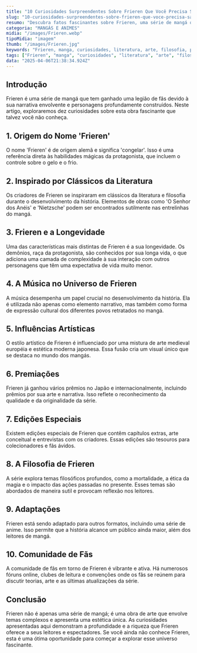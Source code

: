 ```yaml
---
title: "10 Curiosidades Surpreendentes Sobre Frieren Que Você Precisa Saber"
slug: "10-curiosidades-surpreendentes-sobre-frieren-que-voce-precisa-saber"
resumo: "Descubra fatos fascinantes sobre Frieren, uma série de mangá que cativou fãs ao redor do mundo. Este artigo traz dez curiosidades que podem ter passado despercebidas até pelos mais dedicados seguidores da série."
categoria: "MANGÁS E ANIMES"
midia: "/images/Frieren.webp"
tipoMidia: "imagem"
thumb: "/images/Frieren.jpg"
keywords: "Frieren, manga, curiosidades, literatura, arte, filosofia, premiações, anime"
tags: ["Frieren", "manga", "curiosidades", "literatura", "arte", "filosofia", "premiações", "anime"]
data: "2025-04-06T21:38:34.924Z"
---
```


## Introdução
Frieren é uma série de mangá que tem ganhado uma legião de fãs devido à sua narrativa envolvente e personagens profundamente construídos. Neste artigo, exploraremos dez curiosidades sobre esta obra fascinante que talvez você não conheça.

## 1. Origem do Nome 'Frieren'
O nome 'Frieren' é de origem alemã e significa 'congelar'. Isso é uma referência direta às habilidades mágicas da protagonista, que incluem o controle sobre o gelo e o frio.

## 2. Inspirado por Clássicos da Literatura
Os criadores de Frieren se inspiraram em clássicos da literatura e filosofia durante o desenvolvimento da história. Elementos de obras como 'O Senhor dos Anéis' e 'Nietzsche' podem ser encontrados sutilmente nas entrelinhas do mangá.

## 3. Frieren e a Longevidade
Uma das características mais distintas de Frieren é a sua longevidade. Os demônios, raça da protagonista, são conhecidos por sua longa vida, o que adiciona uma camada de complexidade à sua interação com outros personagens que têm uma expectativa de vida muito menor.

## 4. A Música no Universo de Frieren
A música desempenha um papel crucial no desenvolvimento da história. Ela é utilizada não apenas como elemento narrativo, mas também como forma de expressão cultural dos diferentes povos retratados no mangá.

## 5. Influências Artísticas
O estilo artístico de Frieren é influenciado por uma mistura de arte medieval européia e estética moderna japonesa. Essa fusão cria um visual único que se destaca no mundo dos mangás.

## 6. Premiações
Frieren já ganhou vários prêmios no Japão e internacionalmente, incluindo prêmios por sua arte e narrativa. Isso reflete o reconhecimento da qualidade e da originalidade da série.

## 7. Edições Especiais
Existem edições especiais de Frieren que contêm capítulos extras, arte conceitual e entrevistas com os criadores. Essas edições são tesouros para colecionadores e fãs ávidos.

## 8. A Filosofia de Frieren
A série explora temas filosóficos profundos, como a mortalidade, a ética da magia e o impacto das ações passadas no presente. Esses temas são abordados de maneira sutil e provocam reflexão nos leitores.

## 9. Adaptações
Frieren está sendo adaptado para outros formatos, incluindo uma série de anime. Isso permite que a história alcance um público ainda maior, além dos leitores de mangá.

## 10. Comunidade de Fãs
A comunidade de fãs em torno de Frieren é vibrante e ativa. Há numerosos fóruns online, clubes de leitura e convenções onde os fãs se reúnem para discutir teorias, arte e as últimas atualizações da série.

## Conclusão
Frieren não é apenas uma série de mangá; é uma obra de arte que envolve temas complexos e apresenta uma estética única. As curiosidades apresentadas aqui demonstram a profundidade e a riqueza que Frieren oferece a seus leitores e espectadores. Se você ainda não conhece Frieren, esta é uma ótima oportunidade para começar a explorar esse universo fascinante.